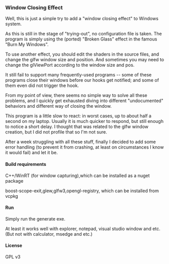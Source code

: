 ### Window Closing Effect

Well, this is just a simple try to add a "window closing effect" to Windows system.

As this is still in the stage of "trying-out", no configuration file is taken. The program is simply using the (ported) "Broken Glass" effect in the famous "Burn My Windows".

To use another effect, you should edit the shaders in the source files, and change the glfw window size and position. And sometimes you may need to change the glViewPort according to the window size and pos.

It still fail to support many frequently-used programs -- some of these programs close their windows before our hooks get notified; and some of them even did not trigger the hook.

From my point of view, there seems no simple way to solve all these problems, and I quickly get exhausted diving into different "undocumented" behaviors and different way of closing the window.

This program is a little slow to react: in worst cases, up to about half a second on my laptop. Usually it is much quicker to respond, but still enough to notice a short delay. I thought that was related to the glfw window creation, but I did not profile that so I'm not sure.

After a week struggling with all these stuff, finally I decided to add some error handling (to prevent it from crashing, at least on circumstances I know it would fail) and let it be.



#### Build requirements

C++/WinRT (for window capturing),which can be installed as a nuget package

boost-scope-exit,glew,glfw3,opengl-registry, which can be installed from vcpkg



#### Run

Simply run the generate exe.

At least it works well with explorer, notepad, visual studio window and etc. (But not with calculator, msedge and etc.)



#### License

GPL v3